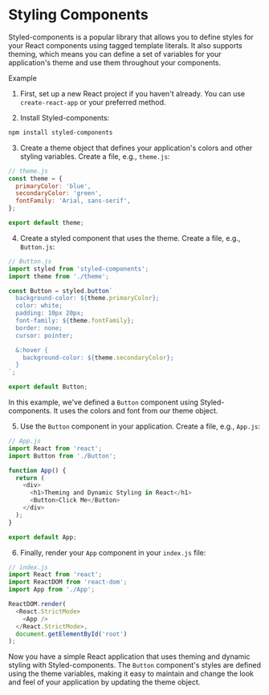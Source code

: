 # Styling Components 

Styled-components is a popular library that allows you to define styles for your React components using tagged template literals. It also supports theming, which means you can define a set of variables for your application's theme and use them throughout your components.

Example

1. First, set up a new React project if you haven't already. You can use `create-react-app` or your preferred method.

2. Install Styled-components:

```bash
npm install styled-components
```

3. Create a theme object that defines your application's colors and other styling variables. Create a file, e.g., `theme.js`:

```javascript
// theme.js
const theme = {
  primaryColor: 'blue',
  secondaryColor: 'green',
  fontFamily: 'Arial, sans-serif',
};

export default theme;
```

4. Create a styled component that uses the theme. Create a file, e.g., `Button.js`:

```javascript
// Button.js
import styled from 'styled-components';
import theme from './theme';

const Button = styled.button`
  background-color: ${theme.primaryColor};
  color: white;
  padding: 10px 20px;
  font-family: ${theme.fontFamily};
  border: none;
  cursor: pointer;

  &:hover {
    background-color: ${theme.secondaryColor};
  }
`;

export default Button;
```

In this example, we've defined a `Button` component using Styled-components. It uses the colors and font from our theme object.

5. Use the `Button` component in your application. Create a file, e.g., `App.js`:

```javascript
// App.js
import React from 'react';
import Button from './Button';

function App() {
  return (
    <div>
      <h1>Theming and Dynamic Styling in React</h1>
      <Button>Click Me</Button>
    </div>
  );
}

export default App;
```

6. Finally, render your `App` component in your `index.js` file:

```javascript
// index.js
import React from 'react';
import ReactDOM from 'react-dom';
import App from './App';

ReactDOM.render(
  <React.StrictMode>
    <App />
  </React.StrictMode>,
  document.getElementById('root')
);
```

Now you have a simple React application that uses theming and dynamic styling with Styled-components. The `Button` component's styles are defined using the theme variables, making it easy to maintain and change the look and feel of your application by updating the theme object.